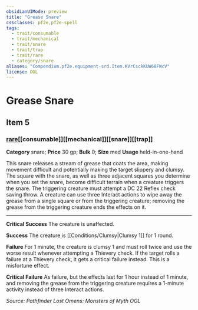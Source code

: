 ```yaml
---
obsidianUIMode: preview
title: "Grease Snare"
cssclasses: pf2e,pf2e-spell
tags:
  - trait/consumable
  - trait/mechanical
  - trait/snare
  - trait/trap
  - trait/rare
  - category/snare
aliases: "Compendium.pf2e.equipment-srd.Item.KVrCsckKUW68FWcV"
license: OGL
---
```

# Grease Snare
## Item 5
### [rare](rare "Rare Rarity Trait")[[consumable]][[mechanical]][[snare]][[trap]]

**Category** snare; 
**Price** 30 gp; 
**Bulk** 0; **Size** med
**Usage** held-in-one-hand

This snare releases a stream of grease that coats the area, making movement difficult and potentially making the target slippery and clumsy. The square with the snare, as well as three adjacent squares you determine when you set the snare, become difficult terrain when a creature triggers the snare. The triggering creature must attempt a DC 22 Reflex check saving throw. A creature can use three Interact actions to wipe away the grease from a single square or from the triggering creature; removing the grease from the triggering creature ends the effects on it.

* * *

**Critical Success** The creature is unaffected.

**Success** The creature is [[Conditions/Clumsy|Clumsy 1]] for 1 round.

**Failure** For 1 minute, the creature is clumsy 1 and must roll twice and use the worse result whenever attempting a Thievery check. If the target rolls a failure at a Thievery check, it gets a critical failure instead. This is a misfortune effect.

**Critical Failure** As failure, but the effects last for 1 hour instead of 1 minute, and removing the grease from the triggering creature requires a 1-minute activity instead of three Interact actions.

*Source: Pathfinder Lost Omens: Monsters of Myth*
*OGL*